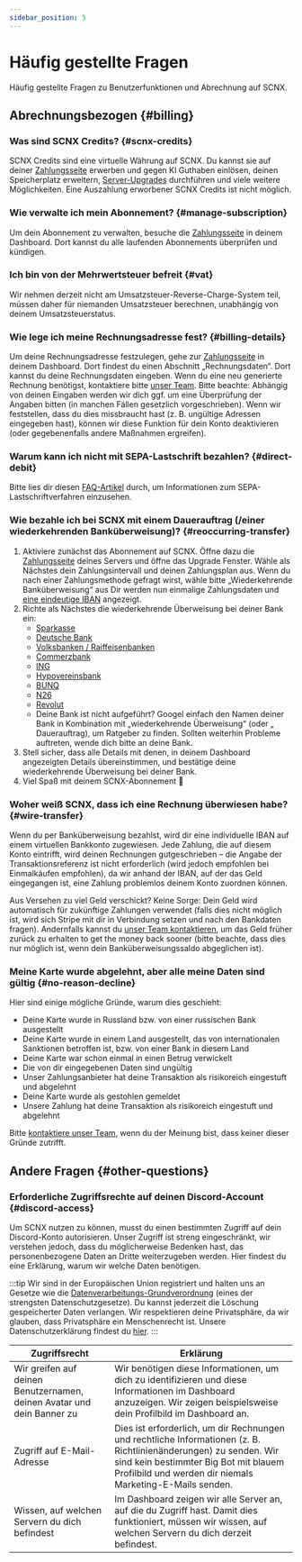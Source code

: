 ```yaml
---
sidebar_position: 5
---
```


# Häufig gestellte Fragen

Häufig gestellte Fragen zu Benutzerfunktionen und Abrechnung auf SCNX.

## Abrechnungsbezogen {#billing}

### Was sind SCNX Credits? {#scnx-credits}

SCNX Credits sind eine virtuelle Währung auf SCNX. Du kannst sie auf 
deiner [Zahlungsseite](https://scnx.app/de/user/payments) erwerben und gegen KI Guthaben einlösen, deinen
Speicherplatz erweitern, [Server-Upgrades](./../guilds/plans#upgrade) durchführen und viele weitere Möglichkeiten. Eine Auszahlung erworbener SCNX Credits ist nicht möglich.

### Wie verwalte ich mein Abonnement? {#manage-subscription}

Um dein Abonnement zu verwalten, besuche die [Zahlungsseite](https://scnx.app/de/user/payments) in deinem Dashboard. Dort kannst du 
alle laufenden Abonnements überprüfen und kündigen.

### Ich bin von der Mehrwertsteuer befreit {#vat}

Wir nehmen derzeit nicht am Umsatzsteuer-Reverse-Charge-System teil, müssen daher für niemanden Umsatzsteuer berechnen,
unabhängig von deinem Umsatzsteuerstatus.

### Wie lege ich meine Rechnungsadresse fest? {#billing-details}

Um deine Rechnungsadresse festzulegen, gehe zur [Zahlungsseite](https://scnx.app/de/user/payments) in deinem Dashboard. Dort findest du einen Abschnitt „Rechnungsdaten“. 
Dort kannst du deine Rechnungsdaten eingeben. Wenn du eine neu generierte Rechnung benötigst,
kontaktiere bitte [unser Team](https://scnx.app/de/help).
Bitte beachte: Abhängig von deinen Eingaben werden wir dich ggf. um eine Überprüfung der Angaben bitten (in manchen Fällen gesetzlich vorgeschrieben).
Wenn wir feststellen, dass du dies missbraucht hast (z. B. ungültige Adressen eingegeben hast), können wir diese Funktion für dein Konto deaktivieren 
(oder gegebenenfalls andere Maßnahmen ergreifen).

### Warum kann ich nicht mit SEPA-Lastschrift bezahlen? {#direct-debit}

Bitte lies dir diesen [FAQ-Artikel](https://faq.scnx.app/de/sepa-lastschrift/) durch, um Informationen zum SEPA-Lastschriftverfahren einzusehen.

### Wie bezahle ich bei SCNX mit einem Dauerauftrag (/einer wiederkehrenden Banküberweisung)? {#reoccurring-transfer}

1. Aktiviere zunächst das Abonnement auf SCNX. Öffne dazu
      die [Zahlungsseite](https://scnx.app/de/glink?page=pricing?showUpgradeModal=true) deines Servers und öffne das Upgrade
   Fenster. Wähle als Nächstes dein Zahlungsintervall und deinen Zahlungsplan aus. Wenn du nach einer Zahlungsmethode gefragt wirst, wähle bitte „Wiederkehrende Banküberweisung“ aus
      Dir werden nun einmalige Zahlungsdaten und [eine eindeutige IBAN](#Überweisung) angezeigt.
2. Richte als Nächstes die wiederkehrende Überweisung bei deiner Bank ein:
   * [Sparkasse](https://www.sparkasse.de/pk/ratgeber/finanzglossar/dauerauftrag.html)
   * [Deutsche Bank](https://www.deutsche-bank.de/pk/shared/trxm/help-de/konten/konten-dauerauftraege.html)
   * [Volksbanken / Raiffeisenbanken](https://www.vr.de/privatkunden/unsere-produkte/was-ist-ein-girokonto/online-banking/dauerauftrag-einrichten-oder-aendern.html)
   * [Commerzbank](https://service.commerzbank.de/wie-richte-ich-einen-dauerauftrag-ein)
   * [ING](https://www.ing.de/hilfe/banking/)
   * [Hypovereinsbank](https://www.hypovereinsbank.de/hvb/kontaktwege/dauerauftrag)
   * [BUNQ](https://together.bunq.com/d/84-schedule-a-zahlung)
   * [N26](https://support.n26.com/de-de/zahlungen-ueberweisungen-und-abhebungen/lastschriften-und-dauerauftrage/wie-erstelle-und-verwalte-ich-dauerauftrage)
   * [Revolut](https://help.revolut.com/de-LU/help/receiving-zahlungen/sending-money-to-an-external-bank-account/how-to-schedule-recurring-zahlungen/business/)
   * Deine Bank ist nicht aufgeführt? Googel einfach den Namen deiner Bank in Kombination mit „wiederkehrende Überweisung“ (oder „
     Dauerauftrag), um Ratgeber zu finden. Sollten weiterhin Probleme auftreten, wende dich bitte an deine Bank.
3. Stell sicher, dass alle Details mit denen, in deinem Dashboard angezeigten Details übereinstimmen, und bestätige deine wiederkehrende Überweisung bei deiner
   Bank.
4. Viel Spaß mit deinem SCNX-Abonnement 🚀

### Woher weiß SCNX, dass ich eine Rechnung überwiesen habe? {#wire-transfer}

Wenn du per Banküberweisung bezahlst, wird dir eine individuelle IBAN auf einem virtuellen Bankkonto zugewiesen. Jede Zahlung, die auf diesem Konto eintrifft, wird deinen Rechnungen gutgeschrieben – die Angabe der Transaktionsreferenz ist nicht erforderlich (wird jedoch empfohlen bei Einmalkäufen empfohlen), da wir anhand der IBAN, auf der das Geld eingegangen ist, eine Zahlung problemlos deinem Konto zuordnen können.

Aus Versehen zu viel Geld verschickt? Keine Sorge: Dein Geld wird automatisch für zukünftige Zahlungen verwendet (falls dies nicht möglich ist, wird sich Stripe mit dir in Verbindung setzen und nach den Bankdaten fragen). Andernfalls kannst
du [unser Team kontaktieren](https://scnx.app/help), um das Geld früher zurück zu erhalten to get the money back sooner (bitte beachte, dass dies nur möglich ist, 
wenn dein Banküberweisungssaldo abgeglichen ist).

### Meine Karte wurde abgelehnt, aber alle meine Daten sind gültig {#no-reason-decline}

Hier sind einige mögliche Gründe, warum dies geschieht:

* Deine Karte wurde in Russland bzw. von einer russischen Bank ausgestellt
* Deine Karte wurde in einem Land ausgestellt, das von internationalen Sanktionen betroffen ist, bzw. von einer Bank in diesem Land
* Deine Karte war schon einmal in einen Betrug verwickelt
* Die von dir eingegebenen Daten sind ungültig
* Unser Zahlungsanbieter hat deine Transaktion als risikoreich eingestuft und abgelehnt
* Deine Karte wurde als gestohlen gemeldet
* Unsere Zahlung hat deine Transaktion als risikoreich eingestuft und abgelehnt

Bitte [kontaktiere unser Team](https://scnx.app/de/help), wenn du der Meinung bist, dass keiner dieser Gründe zutrifft.

## Andere Fragen {#other-questions}

### Erforderliche Zugriffsrechte auf deinen Discord-Account {#discord-access}

Um SCNX nutzen zu können, musst du einen bestimmten Zugriff auf dein Discord-Konto autorisieren. 
Unser Zugriff ist streng eingeschränkt, wir verstehen jedoch, dass du möglicherweise Bedenken hast, das personenbezogene Daten an Dritte weiterzugeben werden. 
Hier findest du eine Erklärung, warum wir welche Daten benötigen.

:::tip
Wir sind in der Europäischen Union registriert und halten uns an Gesetze wie die [Datenverarbeitungs-Grundverordnung](https://gdpr-info.eu/) (eines der strengsten Datenschutzgesetze). Du kannst jederzeit die Löschung gespeicherter Daten verlangen. Wir respektieren deine Privatsphäre, da wir glauben, dass Privatsphäre ein Menschenrecht ist. 
Unsere Datenschutzerklärung findest du [hier](https://scootkit.net/privacy).
:::

| Zugriffsrecht                                                          | Erklärung                                                                                                                                                                                                              |
|------------------------------------------------------------------------|------------------------------------------------------------------------------------------------------------------------------------------------------------------------------------------------------------------------|
| Wir greifen auf deinen Benutzernamen, deinen Avatar und dein Banner zu | Wir benötigen diese Informationen, um dich zu identifizieren und diese Informationen im Dashboard anzuzeigen. Wir zeigen beispielsweise dein Profilbild im Dashboard an.                                               |
| Zugriff auf E-Mail-Adresse                                             | Dies ist erforderlich, um dir Rechnungen und rechtliche Informationen (z. B. Richtlinienänderungen) zu senden. Wir sind kein bestimmter Big Bot mit blauem Profilbild und werden dir niemals Marketing-E-Mails senden. |
| Wissen, auf welchen Servern du dich befindest                          | Im Dashboard zeigen wir alle Server an, auf die du Zugriff hast. Damit dies funktioniert, müssen wir wissen, auf welchen Servern du dich derzeit befindest.                                                            |
